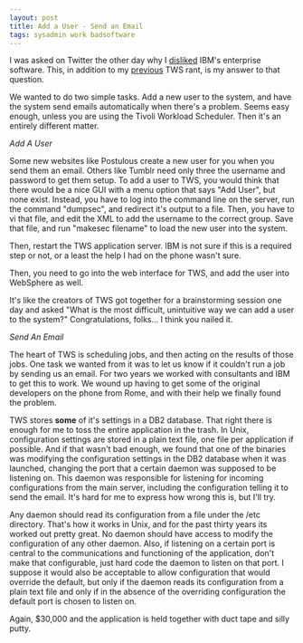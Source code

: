 ```yaml
---
layout: post
title: Add a User - Send an Email
tags: sysadmin work badsoftware
---
```

I was asked on Twitter the other day why I <a href="http://twitter.com/ibuys/status/14230359975">disliked</a> IBM's enterprise software.  This, in addition to my <a href="http://jonathanbuys.com/2009/01/22/the-sorry-state-of-enterprise-software/">previous</a> TWS rant, is my answer to that question.

We wanted to do two simple tasks.  Add a new user to the system, and have the system send emails automatically when there's a problem.  Seems easy enough, unless you are using the Tivoli Workload Scheduler.  Then it's an entirely different matter.  

*Add A User*

Some new websites like Postulous create a new user for you when you send them an email.  Others like Tumblr need only three the username and password to get them setup.  To add a user to TWS, you would think that there would be a nice GUI with a menu option that says "Add User", but none exist.  Instead, you have to log into the command line on the server, run the command "dumpsec", and redirect it's output to a file.  Then, you have to vi that file, and edit the XML to add the username to the correct group.  Save that file, and run "makesec filename" to load the new user into the system.  

Then, restart the TWS application server.  IBM is not sure if this is  a required step or not, or a least the help I had on the phone wasn't sure.  

Then, you need to go into the web interface for TWS, and add the user into WebSphere as well.  

It's like the creators of TWS got together for a brainstorming session one day and asked "What is the most difficult, unintuitive way we can add a user to the system?"  Congratulations, folks... I think you nailed it.

*Send An Email*

The heart of TWS is scheduling jobs, and then acting on the results of those jobs.  One task we wanted from it was to let us know if it couldn't run a job by sending us an email.  For two years we worked with consultants and IBM to get this to work.  We wound up having to get some of the original developers on the phone from Rome, and with their help we finally found the problem.

TWS stores <strong>some</strong> of it's settings in  a DB2 database.  That right there is enough for me to toss the entire application in the trash.  In Unix, configuration settings are stored in a plain text file, one file per application if possible.  And if that wasn't bad enough, we found that one of the binaries was modifying the configuration settings in the DB2 database when it was launched, changing the port that a certain daemon was supposed to be listening on.  This daemon was responsible for listening for incoming configurations from the main server, including the configuration telling it to send the email.  It's hard for me to express how wrong this is, but I'll try.

Any daemon should read its configuration from a file under the /etc directory.  That's how it works in Unix, and for the past thirty years its worked out pretty great.  No daemon should have access to modify the configuration of any other daemon.  Also, if listening on a certain port is central to the communications and functioning of the application, don't make that configurable, just hard code the daemon to listen on that port.  I suppose it would also be acceptable to allow configuration that would override the default, but only if the daemon reads its configuration from a plain text file and only if in the absence of the overriding configuration the default port is chosen to listen on.  

Again, $30,000 and the application is held together with duct tape and silly putty.  
